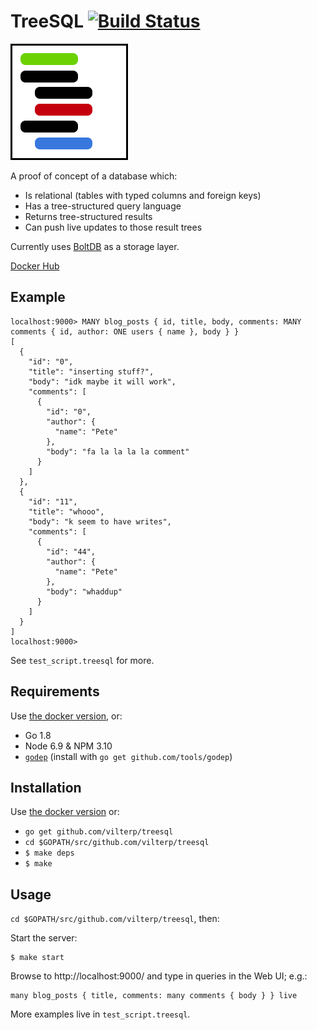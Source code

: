 # TreeSQL [![Build Status](https://travis-ci.org/vilterp/treesql.svg?branch=master)](https://travis-ci.org/vilterp/treesql)

![logo](logo.png)

A proof of concept of a database which:
- Is relational (tables with typed columns and foreign keys)
- Has a tree-structured query language
- Returns tree-structured results
- Can push live updates to those result trees

Currently uses [BoltDB](https://github.com/boltdb/bolt) as a storage layer.

[Docker Hub](https://hub.docker.com/r/vilterp/treesql/)

## Example

```
localhost:9000> MANY blog_posts { id, title, body, comments: MANY comments { id, author: ONE users { name }, body } }
[
  {
    "id": "0",
    "title": "inserting stuff?",
    "body": "idk maybe it will work",
    "comments": [
      {
        "id": "0",
        "author": {
          "name": "Pete"
        },
        "body": "fa la la la la comment"
      }
    ]
  },
  {
    "id": "11",
    "title": "whooo",
    "body": "k seem to have writes",
    "comments": [
      {
        "id": "44",
        "author": {
          "name": "Pete"
        },
        "body": "whaddup"
      }
    ]
  }
]
localhost:9000>
```

See `test_script.treesql` for more.

## Requirements

Use [the docker version](https://hub.docker.com/r/vilterp/treesql/), or:

- Go 1.8
- Node 6.9 & NPM 3.10
- [`godep`](https://github.com/tools/godep) (install with `go get github.com/tools/godep`)

## Installation

Use [the docker version](https://hub.docker.com/r/vilterp/treesql/) or:

- ```go get github.com/vilterp/treesql```
- ```cd $GOPATH/src/github.com/vilterp/treesql```
- ```$ make deps```
- ```$ make```

## Usage

`cd $GOPATH/src/github.com/vilterp/treesql`, then:

Start the server:

```
$ make start
```

Browse to http://localhost:9000/ and type in queries in the Web UI; e.g.:

```
many blog_posts { title, comments: many comments { body } } live
```

More examples live in `test_script.treesql`.
